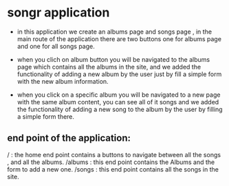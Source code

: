 # songr application 
+ in this application we create an albums page and songs page , in the main route of the application there are two buttons one for albums page and one for all songs page.

+ when you clich on album button you will be navigated to the albums page which contains all the albums in the site, and we added the functionality of adding a new album by the user just by fill a simple form with the new album information.

+ when you click on a specific album you will be navigated to a new page with the same album content, you can see all of it songs and we added the functionality of adding a new song to the album by the user by filling a simple form there.





## end point of the application:

/ : the home end point contains a buttons to navigate between all the songs , and all the albums. 
/albums : this end point contains the Albums and the form to add a new one.
/songs : this end point contains all the songs in the site.
